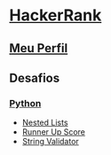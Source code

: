 # [HackerRank](https://www.hackerrank.com/dashboard)
## [Meu Perfil](https://www.hackerrank.com/felipe_crema_ri1)
## Desafios
### [Python](https://github.com/felipetega/HackerRank/tree/rank/Python)
- [Nested Lists](https://github.com/felipetega/HackerRank/blob/rank/Python/nestedLists.py)
- [Runner Up Score](https://github.com/felipetega/HackerRank/blob/rank/Python/runnerUpScore.py)
- [String Validator](https://github.com/felipetega/HackerRank/blob/rank/Python/stringValidator.py)

